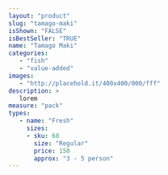 ```yaml
---
layout: "product"
slug: "tamago-maki"
isShown: "FALSE"
isBestSeller: "TRUE"
name: "Tamago Maki"
categories:
   - "fish"
   - "value-added"
images:
   - "http://placehold.it/400x400/000/fff"
description: >
   lorem
measure: "pack"
types: 
   - name: "Fresh"
     sizes: 
     - sku: 68
       size: "Regular"
       price: 150
       approx: "3 - 5 person"
---
```

